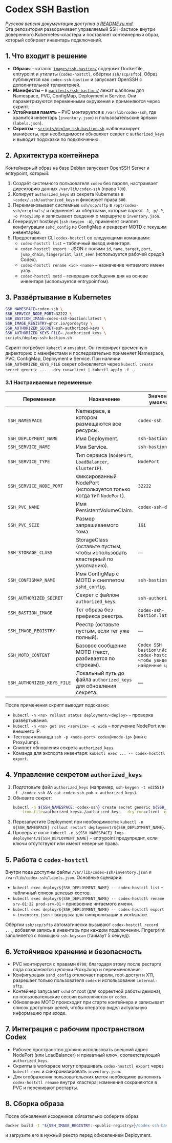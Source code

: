 # Codex SSH Bastion

*Русская версия документации доступна в [README.ru.md](README.ru.md).*  
Эта репозитория разворачивает управляемый SSH-бастион внутри доверенного Kubernetes-кластера и поставляет контейнерный образ, который собирает инвентарь подключений.

## 1. Что входит в решение
- **Образы** – каталог [`images/ssh-bastion/`](images/ssh-bastion/) содержит Dockerfile, entrypoint и утилиты (`codex-hostctl`, обёртки `ssh/scp/sftp`). Образ публикуется как `codex-ssh-bastion` и запускает OpenSSH c дополнительной телеметрией.
- **Манифесты** – в [`manifests/ssh-bastion/`](manifests/ssh-bastion/) лежат шаблоны для Namespace, PVC, ConfigMap, Deployment и Service. Они параметризуются переменными окружения и применяются через скрипт.
- **Устойчивая память** – PVC монтируется в `/var/lib/codex-ssh`, где хранится инвентарь (`inventory.json`) и пользовательские ярлыки (`labels.json`).
- **Скрипты** – [`scripts/deploy-ssh-bastion.sh`](scripts/deploy-ssh-bastion.sh) шаблонизирует манифесты, при необходимости обновляет секрет с `authorized_keys` и выводит подсказки по подключению.

## 2. Архитектура контейнера
Контейнерный образ на базе Debian запускает OpenSSH Server и entrypoint, который:
1. Создаёт системного пользователя `codex` без пароля, настраивает директорию данных `/var/lib/codex-ssh` (права `700`).
2. Копирует `authorized_keys` из секрета Kubernetes в `~codex/.ssh/authorized_keys` и фиксирует права `600`.
3. Переименовывает системные `ssh/scp/sftp` в `/opt/codex-ssh/originals/` и подменяет их обёртками, которые парсят `-J`, `-p/-P`, `-o ProxyJump` и записывают сведения о маршруте в `inventory.json`.
4. Генерирует hostkeys (`ssh-keygen -A`), применяет сниппет конфигурации `sshd_config` из ConfigMap и рендерит MOTD с текущим инвентарём.
5. Предоставляет CLI `codex-hostctl` со следующими командами:
   - `codex-hostctl list` – табличный вывод инвентаря.
   - `codex-hostctl export` – JSON с полями `id`, `name`, `target`, `port`, `jump_chain`, `fingerprint`, `last_seen` (используется рабочей средой Codex).
   - `codex-hostctl rename <id> <name>` – назначение читаемого имени узлу.
   - `codex-hostctl motd` – генерация сообщения дня на основе инвентаря (используется entrypoint’ом).

## 3. Развёртывание в Kubernetes
```bash
SSH_NAMESPACE=codex-ssh \
SSH_SERVICE_NODE_PORT=32222 \
SSH_BASTION_IMAGE=codex-ssh-bastion:latest \
SSH_IMAGE_REGISTRY=ghcr.io/gordeytsy \
SSH_AUTHORIZED_SECRET=ssh-authorized-keys \
SSH_AUTHORIZED_KEYS_FILE=./authorized_keys \
scripts/deploy-ssh-bastion.sh
```

Скрипт потребует `kubectl` и `envsubst`. Он генерирует временную директорию с манифестами и последовательно применяет Namespace, PVC, ConfigMap, Deployment и Service. При наличии `SSH_AUTHORIZED_KEYS_FILE` секрет обновляется через `kubectl create secret generic ... --dry-run=client | kubectl apply -f -`.

### 3.1 Настраиваемые переменные
| Переменная | Назначение | Значение по умолчанию |
| --- | --- | --- |
| `SSH_NAMESPACE` | Namespace, в котором размещаются все ресурсы. | `codex-ssh` |
| `SSH_DEPLOYMENT_NAME` | Имя Deployment. | `ssh-bastion` |
| `SSH_SERVICE_NAME` | Имя Service. | `ssh-bastion` |
| `SSH_SERVICE_TYPE` | Тип сервиса (`NodePort`, `LoadBalancer`, `ClusterIP`). | `NodePort` |
| `SSH_SERVICE_NODE_PORT` | Фиксированный NodePort (используется только когда тип `NodePort`). | `32222` |
| `SSH_PVC_NAME` | Имя PersistentVolumeClaim. | `codex-ssh-data` |
| `SSH_PVC_SIZE` | Размер запрашиваемого тома. | `1Gi` |
| `SSH_STORAGE_CLASS` | StorageClass (оставьте пустым, чтобы использовать кластерный по умолчанию). | — |
| `SSH_CONFIGMAP_NAME` | Имя ConfigMap с MOTD и сниппетом `sshd_config`. | `ssh-bastion-config` |
| `SSH_AUTHORIZED_SECRET` | Секрет с файлом `authorized_keys`. | `ssh-authorized-keys` |
| `SSH_BASTION_IMAGE` | Тег образа без префикса реестра. | `codex-ssh-bastion:latest` |
| `SSH_IMAGE_REGISTRY` | Реестр (оставьте пустым, если тег уже полный). | — |
| `SSH_MOTD_CONTENT` | Базовое сообщение MOTD (текст, разбивается по строкам). | `Codex SSH bastion\nИспользуйте codex-hostctl list, чтобы увидеть найденные цели.` |
| `SSH_AUTHORIZED_KEYS_FILE` | Локальный путь до файла `authorized_keys` для обновления секрета. | — |

После применения скрипт выводит подсказки:
- `kubectl -n <ns> rollout status deployment/<deploy>` – проверка развёртывания.
- `kubectl -n <ns> get svc <service> -o wide` – получение NodePort или внешнего IP.
- Тестовая команда `ssh -p <node-port> codex@<node-ip>` (или с ProxyJump).
- Сниппет обновления секрета `authorized_keys`.
- Команда для экспорта инвентаря: `kubectl exec ... -- codex-hostctl export`.

## 4. Управление секретом `authorized_keys`
1. Подготовьте файл `authorized_keys` (например, `ssh-keygen -t ed25519 -f ./codex-ssh && cat codex-ssh.pub > authorized_keys`).
2. Обновите секрет:
   ```bash
   kubectl -n ${SSH_NAMESPACE:-codex-ssh} create secret generic ${SSH_AUTHORIZED_SECRET:-ssh-authorized-keys} \
     --from-file=authorized_keys=./authorized_keys --dry-run=client -o yaml | kubectl apply -f -
   ```
3. Перезапустите Deployment при необходимости: `kubectl -n ${SSH_NAMESPACE} rollout restart deployment/${SSH_DEPLOYMENT_NAME}`.
4. Проверьте логи: `kubectl -n ${SSH_NAMESPACE} logs deployment/${SSH_DEPLOYMENT_NAME}` – entrypoint предупредит, если ключи отсутствуют или имеют неверные права.

## 5. Работа с `codex-hostctl`
Внутри пода доступны файлы `/var/lib/codex-ssh/inventory.json` и `/var/lib/codex-ssh/labels.json`. Основные сценарии:
- `kubectl exec deploy/${SSH_DEPLOYMENT_NAME} -- codex-hostctl list` – табличный список целевых хостов.
- `kubectl exec deploy/${SSH_DEPLOYMENT_NAME} -- codex-hostctl rename srv-01:22 prod-srv-01` – присвоение читаемого имени.
- `kubectl exec deploy/${SSH_DEPLOYMENT_NAME} -- codex-hostctl export > inventory.json` – выгрузка для синхронизации в workspace.

Обёртки `ssh/scp/sftp` автоматически вызывают `codex-hostctl record ...`, добавляя запись в инвентарь при каждом подключении. Fingerprint заполняется с помощью `ssh-keyscan` (таймаут 5 секунд).

## 6. Устойчивое хранение и безопасность
- PVC монтируется с правами `0700`; благодаря этому после рестарта пода сохраняются цепочки ProxyJump и переименования.
- Конфигурация `sshd_config` отключает пароли, root-доступ и X11, разрешает только пользователя `codex` и использование `internal-sftp`.
- Контейнер запускает `sshd` от root (для корректной работы демона), но пользовательские сессии выполняются от `codex`.
- Обновление MOTD происходит при старте контейнера и записывает список доступных целей, чтобы оператор видел актуальную информацию при входе.

## 7. Интеграция с рабочим пространством Codex
- Рабочее пространство должно использовать внешний адрес NodePort (или LoadBalancer) и приватный ключ, соответствующий `authorized_keys`.
- Скрипты в workspace могут опрашивать `codex-hostctl export` через `kubectl exec` и синхронизировать `inventory.json`.
- Для отображения пользовательских меток необходимо выполнять `codex-hostctl rename` внутри кластера; изменения сохраняются в PVC и переживают рестарты.

## 8. Сборка образа
После обновления исходников обязательно соберите образ:
```bash
docker build -t "${SSH_IMAGE_REGISTRY:-<public-registry>}/codex-ssh-bastion:latest" images/ssh-bastion
```
и загрузите его в нужный реестр перед обновлением Deployment.
